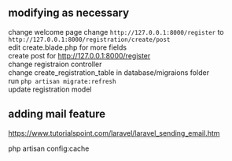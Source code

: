 ## modifying  as necessary
change welcome page 
change ```http://127.0.0.1:8000/register``` to ```http://127.0.0.1:8000/registration/create/post```
<br>
edit create.blade.php for more fields
<br>
create post for http://127.0.0.1:8000/register
<br>
change registraion controller
<br>
change create_registration_table in database/migraions folder
<br>
run ```php artisan migrate:refresh```
<br>
update registration model
## adding mail feature
https://www.tutorialspoint.com/laravel/laravel_sending_email.htm

php artisan config:cache